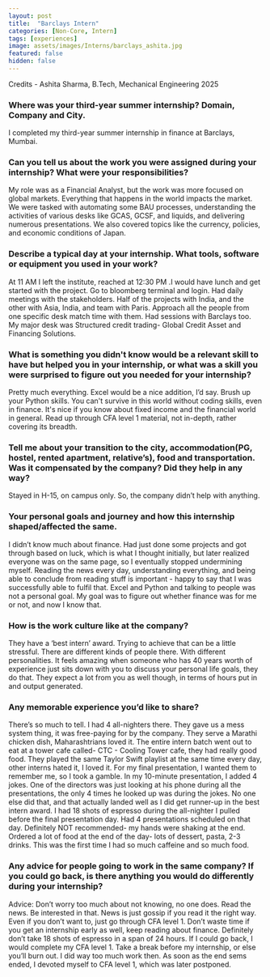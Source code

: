 ```yaml
---
layout: post
title:  "Barclays Intern"
categories: [Non-Core, Intern]
tags: [experiences]
image: assets/images/Interns/barclays_ashita.jpg
featured: false
hidden: false
---
```


Credits - Ashita Sharma, B.Tech, Mechanical Engineering 2025

### Where was your third-year summer internship? Domain, Company and City.
I completed my third-year summer internship in finance at Barclays, Mumbai.

### Can you tell us about the work you were assigned during your internship? What were your responsibilities?
My role was as a Financial Analyst, but the work was more focused on global markets. Everything that happens in the world impacts the market. We were tasked with automating some BAU processes, understanding the activities of various desks like GCAS, GCSF, and liquids, and delivering numerous presentations. We also covered topics like the currency, policies, and economic conditions of Japan.

### Describe a typical day at your internship. What tools, software or equipment you used in your work?
At 11 AM I left the institute, reached at 12:30 PM .I would have lunch and get started with the project. Go to bloomberg terminal and login. Had daily meetings with the stakeholders. Half of the projects with India, and the other with Asia, India, and team with Paris. Approach all the people from one specific desk match time with them. Had sessions with Barclays too. My major desk was Structured credit trading- Global Credit Asset and Financing Solutions.

### What is something you didn't know would be a relevant skill to have but helped you in your internship, or what was a skill you were surprised to figure out you needed for your internship?
Pretty much everything. Excel would be a nice addition, I’d say. Brush up your Python skills. You can't survive in this world without coding skills, even in finance. It's nice if you know about fixed income and the financial world in general. Read up through CFA level 1 material, not in-depth, rather covering its breadth. 

### Tell me about your transition to the city, accommodation(PG, hostel, rented apartment, relative’s), food and transportation. Was it compensated by the company? Did they help in any way? 
Stayed in H-15, on campus only. So, the company didn’t help with anything.

### Your personal goals and journey and how this internship shaped/affected the same.
 I didn’t know much about finance. Had just done some projects and got through based on luck, which is what I thought initially, but later realized everyone was on the same page, so I eventually stopped undermining myself. Reading the news every day, understanding everything, and being able to conclude from reading stuff is important - happy to say that I was successfully able to fulfil that. Excel and Python and talking to people was not a personal goal. My goal was to figure out whether finance was for me or not, and now I know that.

### How is the work culture like at the company?
They have a ‘best intern’ award. Trying to achieve that can be a little stressful. There are different kinds of people there. With different personalities. It feels amazing when someone who has 40 years worth of experience just sits down with you to discuss your personal life goals, they do that. They expect a lot from you as well though, in terms of hours put in and output generated.

### Any memorable experience you’d like to share?
There’s so much to tell. I had 4 all-nighters there. They gave us a mess system thing, it was free-paying for by the company. They serve a Marathi chicken dish, Maharashtrians loved it. The entire intern batch went out to eat at a tower cafe called- CTC - Cooling Tower cafe, they had really good food. They played the same Taylor Swift playlist at the same time every day, other interns hated it, I loved it.
For my final presentation, I wanted them to remember me, so I took a gamble. In my 10-minute presentation, I added 4 jokes. One of the directors was just looking at his phone during all the presentations, the only 4 times he looked up was during the jokes. No one else did that, and that actually landed well as I did get runner-up in the best intern award.
I had 18 shots of espresso during the all-nighter I pulled before the final presentation day. Had 4 presentations scheduled on that day. Definitely NOT recommended- my hands were shaking at the end. Ordered a lot of food at the end of the day- lots of dessert, pasta, 2-3 drinks. This was the first time I had so much caffeine and so much food.

### Any advice for people going to work in the same company? If you could go back, is there anything you would do differently during your internship?
Advice: Don’t worry too much about not knowing, no one does. Read the news. Be interested in that. News is just gossip if you read it the right way. Even if you don’t want to, just go through CFA level 1. Don’t waste time if you get an internship early as well, keep reading about finance. Definitely don’t take 18 shots of espresso in a span of 24 hours.
If I could go back, I would complete my CFA level 1. Take a break before my internship, or else you’ll burn out. I did way too much work then. As soon as the end sems ended, I devoted myself to CFA level 1, which was later postponed.
